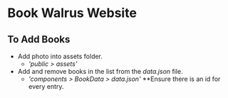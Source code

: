 # Book Walrus Website

## To Add Books
- Add photo into assets folder.
  - *'public > assets'*
- Add and remove books in the list from the *data.json* file. 
  - *'components > BookData > data.json'*
  **Ensure there is an id for every entry.
